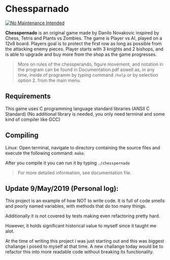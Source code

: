 # Chessparnado 

[![No Maintenance Intended](http://unmaintained.tech/badge.svg)](http://unmaintained.tech/)

**Chesspernado** is an original game made by Danilo Novakovic inspired by Chess, Tetris and Plants vs Zombies.
The game is Player vs AI, played on a 12x8 board. Players goal is to protect the first row as long as possible
from the attacking enemy pieces. Player starts with 3 knights and 2 bishops, and is able to upgrade and buy
more from the shop as the game progresses.

> More on rules of the chessperando, figure movement, and notation in the program can be found in Documentation.pdf
aswell as, in any time, inside of programm by typing command `/help` or by selection option 2. from the main menu.

## Requirements

This game uses C programming language standard libraries (ANSII C Standard)
(No additional library is needed, you only need terminal and some kind of compiler like GCC)

## Compiling

Linux: Open terminal, navigate to directory containing the source files and execute the following command:
`make`.

After you compile it you can run it by typing `./chesspernado`

> For more detailed information, see documentation file.

## Update 9/May/2019 (Personal log):

This project is an example of how NOT to write code. It is full of code smells and poorly named variables, with methods that do too many things.

Additionally it is not covered by tests making even refactoring pretty hard.

However, it holds significant historical value to myself since it taught me alot.

At the time of writing this project i was just starting out and this was biggest challange i posed to myself at that time. A new challange today would be to refactor this into more readable code without breaking its functionality.
